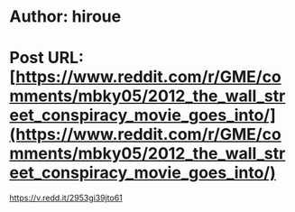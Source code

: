 # Author: hiroue
# Post URL: [https://www.reddit.com/r/GME/comments/mbky05/2012_the_wall_street_conspiracy_movie_goes_into/](https://www.reddit.com/r/GME/comments/mbky05/2012_the_wall_street_conspiracy_movie_goes_into/)


https://v.redd.it/2953gi39jto61